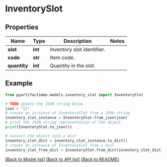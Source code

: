 # InventorySlot


## Properties

Name | Type | Description | Notes
------------ | ------------- | ------------- | -------------
**slot** | **int** | Inventory slot identifier. | 
**code** | **str** | Item code. | 
**quantity** | **int** | Quantity in the slot. | 

## Example

```python
from pyartifactsmmo.models.inventory_slot import InventorySlot

# TODO update the JSON string below
json = "{}"
# create an instance of InventorySlot from a JSON string
inventory_slot_instance = InventorySlot.from_json(json)
# print the JSON string representation of the object
print(InventorySlot.to_json())

# convert the object into a dict
inventory_slot_dict = inventory_slot_instance.to_dict()
# create an instance of InventorySlot from a dict
inventory_slot_from_dict = InventorySlot.from_dict(inventory_slot_dict)
```
[[Back to Model list]](../README.md#documentation-for-models) [[Back to API list]](../README.md#documentation-for-api-endpoints) [[Back to README]](../README.md)


